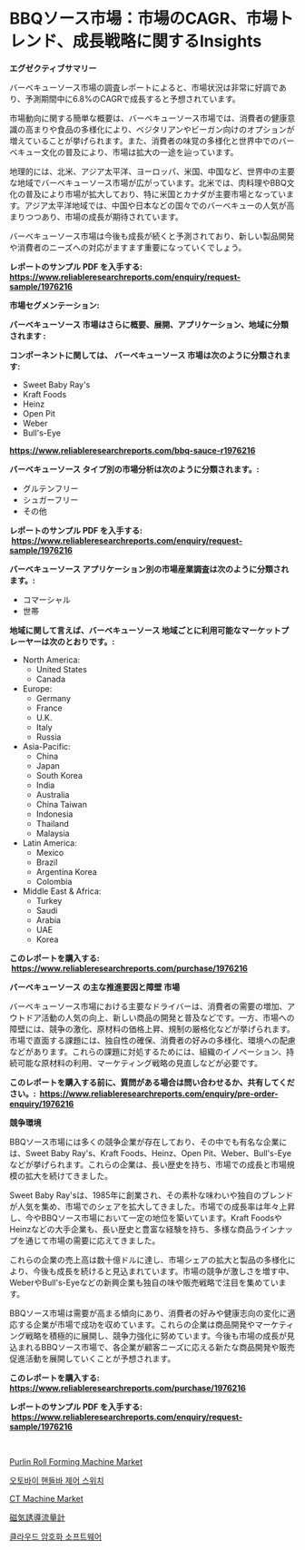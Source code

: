 <p><h1>BBQソース市場：市場のCAGR、市場トレンド、成長戦略に関するInsights</h1></p><p><strong>エグゼクティブサマリー</strong></p>
<p><p>バーベキューソース市場の調査レポートによると、市場状況は非常に好調であり、予測期間中に6.8%のCAGRで成長すると予想されています。</p><p>市場動向に関する簡単な概要は、バーベキューソース市場では、消費者の健康意識の高まりや食品の多様化により、ベジタリアンやビーガン向けのオプションが増えていることが挙げられます。また、消費者の味覚の多様化と世界中でのバーベキュー文化の普及により、市場は拡大の一途を辿っています。</p><p>地理的には、北米、アジア太平洋、ヨーロッパ、米国、中国など、世界中の主要な地域でバーベキューソース市場が広がっています。北米では、肉料理やBBQ文化の普及により市場が拡大しており、特に米国とカナダが主要市場となっています。アジア太平洋地域では、中国や日本などの国々でのバーベキューの人気が高まりつつあり、市場の成長が期待されています。</p><p>バーベキューソース市場は今後も成長が続くと予測されており、新しい製品開発や消費者のニーズへの対応がますます重要になっていくでしょう。</p></p>
<p><strong>レポートのサンプル PDF を入手する: <a href="https://www.reliableresearchreports.com/enquiry/request-sample/1976216">https://www.reliableresearchreports.com/enquiry/request-sample/1976216</a></strong></p>
<p><strong>市場セグメンテーション:</strong></p>
<p><strong> バーベキューソース 市場はさらに概要、展開、アプリケーション、地域に分類されます :</strong></p>
<p><strong>コンポーネントに関しては、 バーベキューソース 市場は次のように分類されます: &nbsp;</strong></p>
<p><ul><li>Sweet Baby Ray's</li><li>Kraft Foods</li><li>Heinz</li><li>Open Pit</li><li>Weber</li><li>Bull's-Eye</li></ul></p>
<p><strong><a href="https://www.reliableresearchreports.com/bbq-sauce-r1976216">https://www.reliableresearchreports.com/bbq-sauce-r1976216</a></strong></p>
<p><strong> バーベキューソース タイプ別の市場分析は次のように分類されます。:</strong></p>
<p><ul><li>グルテンフリー</li><li>シュガーフリー</li><li>その他</li></ul></p>
<p><strong>レポートのサンプル PDF を入手する: &nbsp;<a href="https://www.reliableresearchreports.com/enquiry/request-sample/1976216">https://www.reliableresearchreports.com/enquiry/request-sample/1976216</a></strong></p>
<p><strong> バーベキューソース アプリケーション別の市場産業調査は次のように分類されます。:</strong></p>
<p><ul><li>コマーシャル</li><li>世帯</li></ul></p>
<p><strong>地域に関して言えば、バーベキューソース 地域ごとに利用可能なマーケットプレーヤーは次のとおりです。:</strong></p>
<p><ul>
    <li>
        North America:
        <ul>
            <li>United States</li>
            <li>Canada</li>
        </ul>
    </li>
    <li>
        Europe:
        <ul>
            <li>Germany</li>
            <li>France</li>
            <li>U.K.</li>
            <li>Italy</li>
            <li>Russia</li>
        </ul>
    </li>
    <li>
        Asia-Pacific:
        <ul>
            <li>China</li>
            <li>Japan</li>
            <li>South Korea</li>
            <li>India</li>
            <li>Australia</li>
            <li>China Taiwan</li>
            <li>Indonesia</li>
            <li>Thailand</li>
            <li>Malaysia</li>
        </ul>
    </li>
    <li>
        Latin America:
        <ul>
            <li>Mexico</li>
            <li>Brazil</li>
            <li>Argentina Korea</li>
            <li>Colombia</li>
        </ul>
    </li>
    <li>
        Middle East & Africa:
        <ul>
            <li>Turkey</li>
            <li>Saudi</li>
            <li>Arabia</li>
            <li>UAE</li>
            <li>Korea</li>
        </ul>
    </li>
    </ul></p>
<p><strong>このレポートを購入する: &nbsp;<a href="https://www.reliableresearchreports.com/purchase/1976216">https://www.reliableresearchreports.com/purchase/1976216</a></strong></p>
<p><strong>バーベキューソース の主な推進要因と障壁 市場</strong></p>
<p><p>バーベキューソース市場における主要なドライバーは、消費者の需要の増加、アウトドア活動の人気の向上、新しい商品の開発と普及などです。一方、市場への障壁には、競争の激化、原材料の価格上昇、規制の厳格化などが挙げられます。市場で直面する課題には、独自性の確保、消費者の好みの多様化、環境への配慮などがあります。これらの課題に対処するためには、組織のイノベーション、持続可能な原材料の利用、マーケティング戦略の見直しなどが必要です。</p></p>
<p><strong>このレポートを購入する前に、質問がある場合は問い合わせるか、共有してください。:&nbsp; <a href="https://www.reliableresearchreports.com/enquiry/pre-order-enquiry/1976216">https://www.reliableresearchreports.com/enquiry/pre-order-enquiry/1976216</a></strong></p>
<p><strong>競争環境</strong></p>
<p><p>BBQソース市場には多くの競争企業が存在しており、その中でも有名な企業には、Sweet Baby Ray's、Kraft Foods、Heinz、Open Pit、Weber、Bull's-Eyeなどが挙げられます。これらの企業は、長い歴史を持ち、市場での成長と市場規模の拡大を続けてきました。</p><p>Sweet Baby Ray'sは、1985年に創業され、その素朴な味わいや独自のブレンドが人気を集め、市場でのシェアを拡大してきました。市場での成長率は年々上昇し、今やBBQソース市場において一定の地位を築いています。Kraft FoodsやHeinzなどの大手企業も、長い歴史と豊富な経験を持ち、多様な商品ラインナップを通じて市場の需要に応えてきました。</p><p>これらの企業の売上高は数十億ドルに達し、市場シェアの拡大と製品の多様化により、今後も成長を続けると見込まれています。市場の競争が激しさを増す中、WeberやBull's-Eyeなどの新興企業も独自の味や販売戦略で注目を集めています。</p><p>BBQソース市場は需要が高まる傾向にあり、消費者の好みや健康志向の変化に適応する企業が市場で成功を収めています。これらの企業は商品開発やマーケティング戦略を積極的に展開し、競争力強化に努めています。今後も市場の成長が見込まれるBBQソース市場で、各企業が顧客ニーズに応える新たな商品開発や販売促進活動を展開していくことが予想されます。</p></p>
<p><strong>このレポートを購入する: &nbsp; <a href="https://www.reliableresearchreports.com/purchase/1976216">https://www.reliableresearchreports.com/purchase/1976216</a></strong></p>
<p><strong>レポートのサンプル PDF を入手する: &nbsp;<a href="https://www.reliableresearchreports.com/enquiry/request-sample/1976216">https://www.reliableresearchreports.com/enquiry/request-sample/1976216</a></strong><strong></strong></p>
<p>&nbsp;</p>
<p><p><a href="https://view.publitas.com/reportprime-1/purlin-roll-forming-machine-market-insight-market-trends-growth-forecasted-from-2024-to-2031/">Purlin Roll Forming Machine Market</a></p><p><a href="https://medium.com/@felipegrrady654556/%EC%98%A4%ED%86%A0%EB%B0%94%EC%9D%B4-%ED%95%B8%EB%93%A4%EB%B0%94-%EC%A0%9C%EC%96%B4-%EC%8A%A4%EC%9C%84%EC%B9%98-%EC%8B%9C%EC%9E%A5-%EC%84%B1%EA%B3%B5%EC%A0%81%EC%9D%B8-%EB%B9%84%EC%A6%88%EB%8B%88%EC%8A%A4-%EC%A0%84%EB%9E%B5%EC%9D%98-%ED%95%B5%EC%8B%AC-%EC%9A%94%EC%86%8C-2031%EB%85%84%EA%B9%8C%EC%A7%80-%EC%98%88%EC%B8%A1-fed9b21dc49b">오토바이 핸들바 제어 스위치</a></p><p><a href="https://github.com/globismark/Market-Research-Report-List-3/blob/main/ct-machine-market.md">CT Machine Market</a></p><p><a href="https://github.com/zjkmgcs938405/Market-Research-Report-List-2/blob/main/212928948773.md">磁気誘導流量計</a></p><p><a href="https://medium.com/@jerrodhilll68/%ED%81%B4%EB%9D%BC%EC%9A%B0%EB%93%9C-%EC%95%94%ED%98%B8%ED%99%94-%EC%86%8C%ED%94%84%ED%8A%B8%EC%9B%A8%EC%96%B4-%EC%8B%9C%EC%9E%A5-%EA%B7%9C%EB%AA%A8-%EC%8B%9C%EC%9E%A5-%EC%A0%84%EB%A7%9D-%EB%B0%8F-%EC%8B%9C%EC%9E%A5-%EC%98%88%EC%B8%A1-2024-2031-18e74c18be3f">클라우드 암호화 소프트웨어</a></p></p>